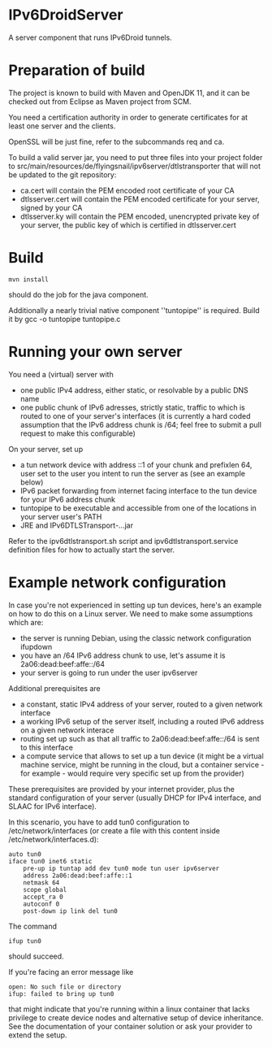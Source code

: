 # IPv6DroidServer
A server component that runs IPv6Droid tunnels.

# Preparation of build
The project is known to build with Maven and OpenJDK 11, and it can be checked out from Eclipse as Maven project from SCM.

You need a certification authority in order to generate certificates for at least one server and the clients.

OpenSSL will be just fine, refer to the subcommands req and ca.

To build a valid server jar, you need to put three files into your project folder to
    src/main/resources/de/flyingsnail/ipv6server/dtlstransporter 
that will not be updated to the git repository:
* ca.cert will contain the PEM encoded root certificate of your CA
* dtlsserver.cert will contain the PEM encoded certificate for your server, signed by your CA
* dtlsserver.ky will contain the PEM encoded, unencrypted private key of your server, the public key of which is certified in dtlsserver.cert

# Build
    mvn install
should do the job for the java component.

Additionally a nearly trivial native component ''tuntopipe'' is required. Build it by
    gcc -o tuntopipe tuntopipe.c

# Running your own server
You need a (virtual) server with
* one public IPv4 address, either static, or resolvable by a public DNS name
* one public chunk of IPv6 adresses, strictly static, traffic to which is routed to one of your server's interfaces
(it is currently a hard coded assumption that the IPv6 address chunk is /64; feel free to submit a pull request to make this configurable)

On your server, set up
* a tun network device with address ::1 of your chunk and prefixlen 64, user set to the user you intent to run the server as (see an example below)
* IPv6 packet forwarding from internet facing interface to the tun device for your IPv6 address chunk
* tuntopipe to be executable and accessible from one of the locations in your server user's PATH
* JRE and IPv6DTLSTransport-...jar

Refer to the ipv6dtlstransport.sh script and ipv6dtlstransport.service definition files for how to actually start the server.

# Example network configuration
In case you're not experienced in setting up tun devices, here's an example on how to do this on a Linux server. We need to make some assumptions which are:
* the server is running Debian, using the classic network configuration ifupdown
* you have an /64 IPv6 address chunk to use, let's assume it is 2a06:dead:beef:affe::/64
* your server is going to run under the user ipv6server

Additional prerequisites are 
* a constant, static IPv4 address of your server, routed to a given network interface
* a working IPv6 setup of the server itself, including a routed IPv6 address on a given network interace
* routing set up such as that all traffic to 2a06:dead:beef:affe::/64 is sent to this interface
* a compute service that allows to set up a tun device (it might be a virtual machine service, might be running in the cloud, but a container service - for example - would require very specific set up from the provider)

These prerequisites are provided by your internet provider, plus the standard configuration of your server (usually DHCP for IPv4 interface, and SLAAC for IPv6 interface).

In this scenario, you have to add tun0 configuration to /etc/network/interfaces (or create a file with this content inside /etc/network/interfaces.d):

    auto tun0
    iface tun0 inet6 static
        pre-up ip tuntap add dev tun0 mode tun user ipv6server
        address 2a06:dead:beef:affe::1
        netmask 64
        scope global
        accept_ra 0
        autoconf 0
        post-down ip link del tun0

The command

    ifup tun0

should succeed.

If you're facing an error message like

    open: No such file or directory
    ifup: failed to bring up tun0

that might indicate that you're running within a linux container that lacks privilege to create device nodes and alternative setup of device inheritance. See the documentation of your container solution or ask your provider to extend the setup.

